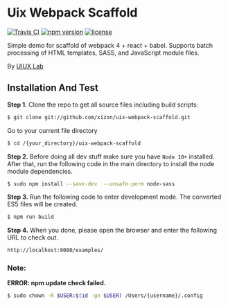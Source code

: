 # Uix Webpack Scaffold

[![Travis CI](https://api.travis-ci.org/xizon/uix-webpack-scaffold.svg?branch=master)](https://travis-ci.org/xizon/uix-webpack-scaffold/) 
[![npm version](https://d25lcipzij17d.cloudfront.net/badge.svg?id=js&type=6&v=1.0.1&x2=0)](https://www.npmjs.com/package/uix-webpack-scaffold)
[![license](https://img.shields.io/badge/license-MIT-brightgreen.svg)](LICENSE)


Simple demo for scaffold of webpack 4 + react + babel. Supports batch processing of HTML templates, SASS, and JavaScript module files.

By [UIUX Lab](https://uiux.cc)




## Installation And Test

**Step 1.** Clone the repo to get all source files including build scripts: 

```sh
$ git clone git://github.com/xizon/uix-webpack-scaffold.git
```

Go to your current file directory

```sh
$ cd /{your_directory}/uix-webpack-scaffold
```


**Step 2.** Before doing all dev stuff make sure you have `Node 10+` installed. After that, run the following code in the main directory to install the node module dependencies.

```sh
$ sudo npm install --save-dev  --unsafe-perm node-sass
```


**Step 3.** Run the following code to enter development mode. The converted ES5 files will be created.

```sh
$ npm run build
```

**Step 4.** When you done, please open the browser and enter the following URL to check out.

```sh
http://localhost:8080/examples/
```


### Note:
 
**ERROR: npm update check failed.**

```sh
$ sudo chown -R $USER:$(id -gn $USER) /Users/{username}/.config
```




